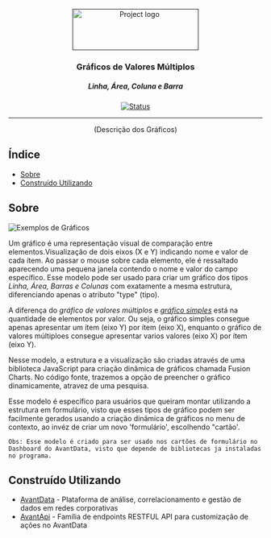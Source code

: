 <p align="center">
  <a href="" rel="noopener">
 <img width=250px height=82px src="https://i.imgur.com/zHVh1RJ.png" alt="Project logo"></a>
</p>

<h3 align="center">Gráficos de Valores Múltiplos</h3>
<h5 align="center">Linha, Área, Coluna e Barra</h5>

<div align="center">

[![Status](https://img.shields.io/badge/status-active-success.svg)]()

</div>

---

<p align="center"> (Descrição dos Gráficos)
    <br> 
</p>

## Índice

- [Sobre](#about)
- [Construído Utilizando](#built_using)

## Sobre <a name = "about"></a>

![Exemplos de Gráficos](https://i.imgur.com/iwWqfn7.png)

Um gráfico é uma representação visual de comparação entre elementos.Visualização de dois eixos (X e Y) indicando nome e valor de cada ítem. Ao passar o mouse sobre cada elemento, ele é ressaltado aparecendo uma pequena janela contendo o nome e valor do campo específico. Esse modelo pode ser usado para criar um gráfico dos tipos <i>Linha, Área, Barras e Colunas</i> com exatamente a mesma estrutura, diferenciando apenas o atributo "type" (tipo).

A diferença do<i> gráfico de valores múltiplos </i>e <i>[gráfico simples](https://github.com/Avant-Data/Dashboards/tree/master/Simple%20Charts)</i> está na quantidade de elementos por valor. Ou seja, o gráfico simples consegue apenas apresentar um ítem (eixo Y) por ítem (eixo X), enquanto o gráfico de valores múltiploes consegue apresentar varios valores (eixo X) por ítem (eixo Y).

Nesse modelo, a estrutura e a visualização são criadas através de uma biblioteca JavaScript para criação dinâmica de gráficos chamada Fusion Charts. No código fonte, trazemos a opção de preencher o gráfico dinamicamente, atravez de uma pesquisa.

Esse modelo é específico para usuários que queiram montar utilizando a estrutura em formulário, visto que esses tipos de gráfico podem ser facilmente gerados usando a criação dinâmica de gráficos no menu de contexto, ao invéz de criar um novo 'formulário', escolhendo "cartão'.

```
Obs: Esse modelo é criado para ser usado nos cartões de formulário no Dashboard do AvantData, visto que depende de bibliotecas ja instaladas no programa.
```

## Construído Utilizando <a name = "built_using"></a>

- [AvantData](https://www.avantdata.com.br/) - Plataforma de análise, correlacionamento e gestão de dados em redes corporativas
- [AvantApi](https://avantapi.avantsec.com.br/) - Família de endpoints RESTFUL API para customização de ações no AvantData
